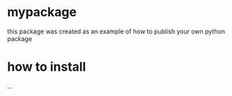 # mypackage
this package was created as an example of how to publish your own python package

# how to install
...